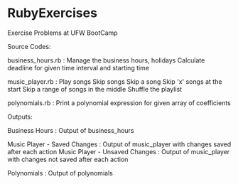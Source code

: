 # RubyExercises
Exercise Problems at UFW BootCamp

Source Codes:

  business_hours.rb : 
    Manage the business hours, holidays
    Calculate deadline for given time interval and starting time
  
  music_player.rb : 
    Play songs
    Skip songs
      Skip a song
      Skip 'x' songs at the start
      Skip a range of songs in the middle
    Shuffle the playlist
  
  polynomials.rb : 
    Print a polynomial expression for given array of coefficients
  
Outputs:
  
  Business Hours : Output of business_hours
  
  Music Player - Saved Changes : Output of music_player with changes saved after each action
  Music Player - Unsaved Changes : Output of music_player with changes not saved after each action

  Polynomials : Output of polynomials
